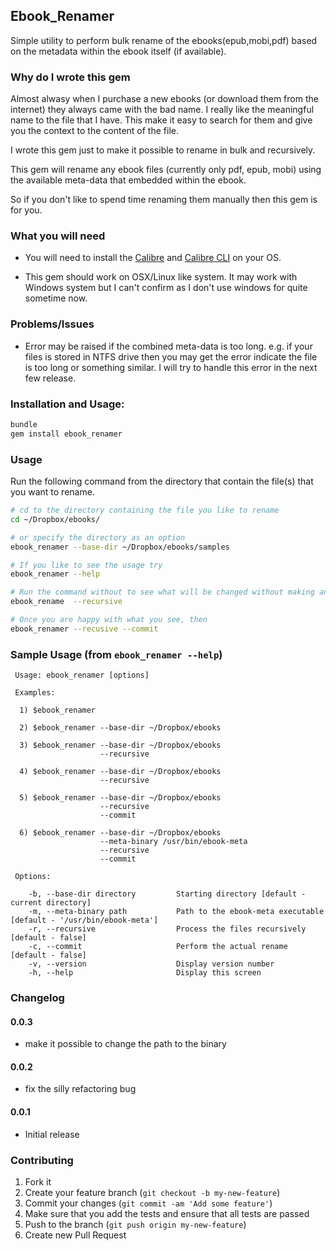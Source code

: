 ## Ebook_Renamer

Simple utility to perform bulk rename of the ebooks(epub,mobi,pdf) based on
the metadata within the ebook itself (if available).

### Why do I wrote this gem

Almost alwasy when I purchase a new ebooks (or download them from the internet) they always came with the
bad name. I really like the meaningful name to the file that I have. This make it easy to search for them
and give you the context to the content of the file.

I wrote this gem just to make it possible to rename in bulk and recursively.

This gem will rename any ebook files (currently only pdf, epub, mobi) using the available
meta-data that embedded within the ebook.

So if you don't like to spend time renaming them manually then this gem is for you.

### What you will need

* You will need to install the [Calibre](http://www.calibre-ebook.com/) and
  [Calibre CLI](http://manual.calibre-ebook.com/cli/cli-index.html) on your OS.

* This gem should work on OSX/Linux like system. It may work with Windows system but I can't confirm
as I don't use windows for quite sometime now.

### Problems/Issues

- Error may be raised if the combined meta-data is too long.
e.g. if your files is stored in NTFS drive then you may get the error indicate the file is too long
or something similar. I will try to handle this error in the next few release.

### Installation and Usage:

```sh
bundle
gem install ebook_renamer
```

### Usage

Run the following command from the directory that contain the file(s) that
you want to rename.

```sh
# cd to the directory containing the file you like to rename
cd ~/Dropbox/ebooks/

# or specify the directory as an option
ebook_renamer --base-dir ~/Dropbox/ebooks/samples

# If you like to see the usage try
ebook_renamer --help

# Run the command without to see what will be changed without making any changes (dry-run)
ebook_rename  --recursive

# Once you are happy with what you see, then
ebook_renamer --recusive --commit
```

### Sample Usage (from `ebook_renamer --help`)

```
 Usage: ebook_renamer [options]

 Examples:

  1) $ebook_renamer

  2) $ebook_renamer --base-dir ~/Dropbox/ebooks

  3) $ebook_renamer --base-dir ~/Dropbox/ebooks
                    --recursive

  4) $ebook_renamer --base-dir ~/Dropbox/ebooks
                    --recursive

  5) $ebook_renamer --base-dir ~/Dropbox/ebooks
                    --recursive
                    --commit

  6) $ebook_renamer --base-dir ~/Dropbox/ebooks
                    --meta-binary /usr/bin/ebook-meta
                    --recursive
                    --commit

 Options:

    -b, --base-dir directory         Starting directory [default - current directory]
    -m, --meta-binary path           Path to the ebook-meta executable [default - '/usr/bin/ebook-meta']
    -r, --recursive                  Process the files recursively [default - false]
    -c, --commit                     Perform the actual rename [default - false]
    -v, --version                    Display version number
    -h, --help                       Display this screen
```

### Changelog

#### 0.0.3

- make it possible to change the path to the binary

#### 0.0.2

- fix the silly refactoring bug

#### 0.0.1
- Initial release

### Contributing

1. Fork it
2. Create your feature branch (`git checkout -b my-new-feature`)
3. Commit your changes (`git commit -am 'Add some feature'`)
4. Make sure that you add the tests and ensure that all tests are passed
5. Push to the branch (`git push origin my-new-feature`)
6. Create new Pull Request
